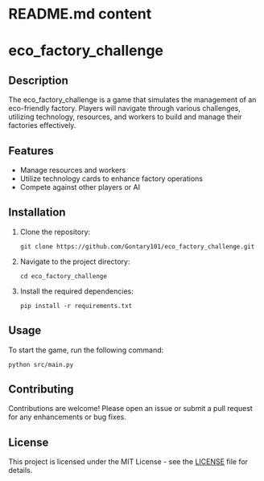 # README.md content
# eco_factory_challenge

## Description
The eco_factory_challenge is a game that simulates the management of an eco-friendly factory. Players will navigate through various challenges, utilizing technology, resources, and workers to build and manage their factories effectively.

## Features
- Manage resources and workers
- Utilize technology cards to enhance factory operations
- Compete against other players or AI

## Installation
1. Clone the repository:
   ```
   git clone https://github.com/Gontary101/eco_factory_challenge.git
   ```
2. Navigate to the project directory:
   ```
   cd eco_factory_challenge
   ```
3. Install the required dependencies:
   ```
   pip install -r requirements.txt
   ```

## Usage
To start the game, run the following command:
```
python src/main.py
```

## Contributing
Contributions are welcome! Please open an issue or submit a pull request for any enhancements or bug fixes.

## License
This project is licensed under the MIT License - see the [LICENSE](LICENSE) file for details.
